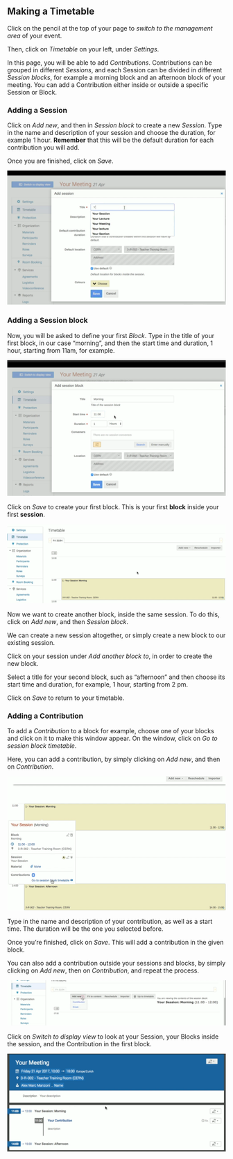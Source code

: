 ## Making a Timetable

Click on the pencil at the top of your page to _switch to the management area_ of your event.

Then, click on _Timetable_ on your left, under _Settings_.

In this page, you will be able to add _Contributions_. 
Contributions can be grouped in different _Sessions_, and 
each Session can be divided in different _Session blocks_, 
for example a morning block and an afternoon block of your meeting.
You can add a Contribution either inside or outside a specific Session or Block.

### Adding a Session

Click on _Add new_, and then in _Session block_ to create a new _Session_.
Type in the name and description of your session and choose the duration, for example 1 hour. 
**Remember** that this will be the default duration for each contribution you will add.

Once you are finished, click on _Save_.

![](/assets/session-meeting.png)

### Adding a Session block

Now, you will be asked to define your first _Block_.
Type in the title of your first block, in our case “morning”, and then the start time and duration, 1 hour, starting from 11am, for example.

![](/assets/add-session-block-meeting.png)

Click on _Save_ to create your first block. This is your first **block** inside your first **session**.

![](/assets/block-in-session.png)

Now we want to create another block, inside the same session.
To do this, click on _Add new_, and then _Session block_. 


We can create a new session altogether, or simply create a new block to our existing session. 

Click on your session under _Add another block to_, in order to create the new block. 

Select a title for your second block, such as “afternoon” and then choose its start time and duration, for example, 1 hour, starting from 2 pm.

Click on _Save_ to return to your timetable.

### Adding a Contribution

To add a _Contribution_ to a block for example, choose one of your blocks and click on it to make this window appear. 
On the window, click on _Go to session block timetable_.

Here, you can add a contribution, by simply clicking on _Add new_, and then on _Contribution_.

![](/assets/contribution-meeting.png)

Type in the name and description of your contribution, as well as a start time. The duration will be the one you selected before.

Once you’re finished, click on _Save_. This will add a contribution in the given block.

You can also add a contribution outside your sessions and blocks, by simply clicking on _Add new_, then on _Contribution_, and repeat the process.

![](/assets/add-contribution-meeting.png)

Click on _Switch to display view_ to look at your Session, your Blocks inside the session, and the Contribution in the first block.

![](/assets/result-timetable-meeting.png)
